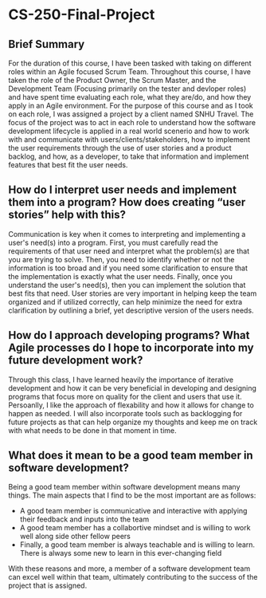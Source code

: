 # CS-250-Final-Project
## Brief Summary
For the duration of this course, I have been tasked with taking on different roles within an Agile focused Scrum Team. Throughout this course, I have taken the role of the Product Owner, the Scrum Master, and the Development Team (Focusing primarily on the tester and devloper roles) and have spent time evaluating each role, what they are/do, and how they apply in an Agile environment. For the purpose of this course and as I took on each role, I was assigned a project by a client named SNHU Travel. The focus of the project was to act in each role to understand how the software development lifecycle is applied in a real world scenerio and how to work with and communicate with users/clients/stakeholders, how to implement the user requirements through the use of user stories and a product backlog, and how, as a developer, to take that information and implement features that best fit the user needs.

## How do I interpret user needs and implement them into a program? How does creating “user stories” help with this?
Communication is key when it comes to interpreting and implementing a user's need(s) into a program. First, you must carefully read the requirements of that user need and interpret what the problem(s) are that you are trying to solve. Then, you need to identify whether or not the information is too broad and if you need some clarification to ensure that the implementation is exactly what the user needs. Finally, once you understand the user's need(s), then you can implement the solution that best fits that need. User stories are very important in helping keep the team organized and if utilized correctly, can help minimize the need for extra clarification by outlining a brief, yet descriptive version of the users needs.

## How do I approach developing programs? What Agile processes do I hope to incorporate into my future development work?
Through this class, I have learned heavily the importance of iterative development and how it can be very beneficial in developing and designing programs that focus more on quality for the client and users that use it. Persoanlly, I like the approach of flexability and how it allows for change to happen as needed. I will also incorporate tools such as backlogging for future projects as that can help organize my thoughts and keep me on track with what needs to be done in that moment in time.

## What does it mean to be a good team member in software development?
Being a good team member within software development means many things. The main aspects that I find to be the most important are as follows:
- A good team member is communicative and interactive with applying their feedback and inputs into the team
- A good team member has a collabortive mindset and is willing to work well along side other fellow peers
- Finally, a good team member is always teachable and is willing to learn. There is always some new to learn in this ever-changing field

With these reasons and more, a member of a software development team can excel well within that team, ultimately contributing to the success of the project that is assigned.
